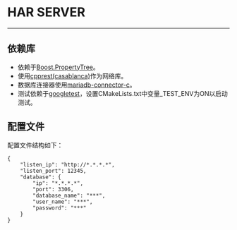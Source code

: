 # HAR SERVER
---
## 依赖库
+ 依赖于[Boost.PropertyTree](https://www.boost.org)。
+ 使用[cpprest(casablanca)](https://github.com/Microsoft/cpprestsdk.git)作为网络库。  
+ 数据库连接器使用[mariadb-connector-c](https://downloads.mariadb.com/Connectors/c)。
+ 测试依赖于[googletest](https://github.com/google/googletest.git)，设置CMakeLists.txt中变量_TEST_ENV为ON以启动测试。

## 配置文件
配置文件结构如下：  
```
{
	"listen_ip": "http://*.*.*.*",
	"listen_port": 12345,
	"database": {
		"ip": "*.*.*.*",
		"port": 3306,
		"database_name": "***",
		"user_name": "***",
		"password": "***"
	}
}
```
